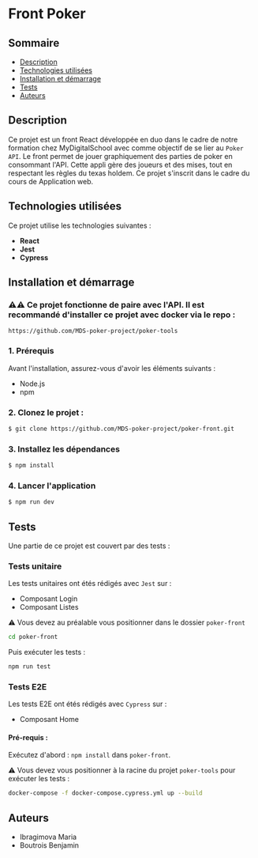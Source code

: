 # Front Poker

## Sommaire
- [Description](#description)
- [Technologies utilisées](#technologies-utilisées)
- [Installation et démarrage](#installation-et-démarrage)
- [Tests](#tests)
- [Auteurs](#auteurs)

## Description

Ce projet est un front React développée en duo dans le cadre de notre formation chez MyDigitalSchool avec comme objectif de se lier au `Poker API`. Le front permet de jouer graphiquement des parties de poker en consommant l'API. Cette appli gère des joueurs et des mises, tout en respectant les règles du texas holdem. Ce projet s'inscrit dans le cadre du cours de Application web.

## Technologies utilisées
Ce projet utilise les technologies suivantes :

- **React**
- **Jest**
- **Cypress**

## Installation et démarrage

### ⚠️⚠️ Ce projet fonctionne de paire avec l'API. Il est recommandé d'installer ce projet avec docker via le repo : 

```https://github.com/MDS-poker-project/poker-tools```


### 1. Prérequis
Avant l'installation, assurez-vous d'avoir les éléments suivants :
- Node.js
- npm

### 2. Clonez le projet :

```bash
$ git clone https://github.com/MDS-poker-project/poker-front.git
```

### 3. Installez les dépendances
```bash
$ npm install
```

### 4. Lancer l'application
```bash
$ npm run dev
```

## Tests

Une partie de ce projet est couvert par des tests :

### Tests unitaire

Les tests unitaires ont étés rédigés avec `Jest` sur :
- Composant Login
- Composant Listes

⚠️ Vous devez au préalable vous positionner dans le dossier `poker-front`
```bash
cd poker-front
```

Puis exécuter les tests :

```bash
npm run test
```

### Tests E2E

Les tests E2E ont étés rédigés avec `Cypress` sur :
- Composant Home

#### Pré-requis :

Exécutez d'abord : ```npm install``` dans `poker-front`.


⚠️ Vous devez vous positionner à la racine du projet `poker-tools` pour exécuter les tests :

```bash
docker-compose -f docker-compose.cypress.yml up --build 
```

## Auteurs
- Ibragimova Maria
- Boutrois Benjamin